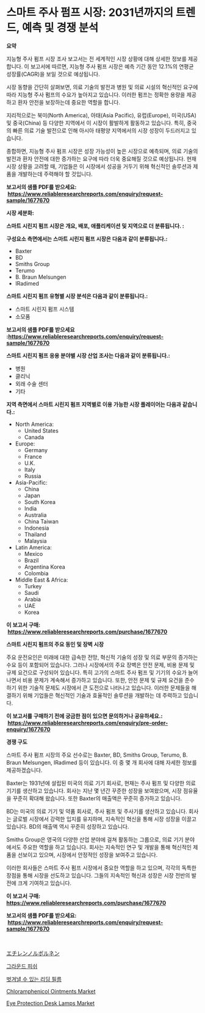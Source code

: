<p><h1>스마트 주사 펌프 시장: 2031년까지의 트렌드, 예측 및 경쟁 분석</h1></p><p><strong>요약</strong></p>
<p><p>지능형 주사 펌프 시장 조사 보고서는 전 세계적인 시장 상황에 대해 상세한 정보를 제공합니다. 이 보고서에 따르면, 지능형 주사 펌프 시장은 예측 기간 동안 12.1%의 연평균 성장률(CAGR)을 보일 것으로 예상됩니다.</p><p>시장 동향을 간단히 살펴보면, 의료 기술의 발전과 병원 및 의료 시설의 혁신적인 요구에 따라 지능형 주사 펌프의 수요가 높아지고 있습니다. 이러한 펌프는 정확한 용량을 제공하고 환자 안전을 보장하는데 중요한 역할을 합니다.</p><p>지리적으로는 북미(North America), 아태(Asia Pacific), 유럽(Europe), 미국(USA) 및 중국(China) 등 다양한 지역에서 이 시장이 활발하게 활동하고 있습니다. 특히, 중국의 빠른 의료 기술 발전으로 인해 아시아 태평양 지역에서의 시장 성장이 두드러지고 있습니다.</p><p>종합하면, 지능형 주사 펌프 시장은 성장 가능성이 높은 시장으로 예측되며, 의료 기술의 발전과 환자 안전에 대한 증가하는 요구에 따라 더욱 중요해질 것으로 예상됩니다. 현재 시장 상황을 고려할 때, 기업들은 이 시장에서 성공을 거두기 위해 혁신적인 솔루션과 제품을 개발하는데 주력해야 할 것입니다.</p></p>
<p><strong>보고서의 샘플 PDF를 받으세요: &nbsp;<a href="https://www.reliableresearchreports.com/enquiry/request-sample/1677670">https://www.reliableresearchreports.com/enquiry/request-sample/1677670</a></strong></p>
<p><strong>시장 세분화:</strong></p>
<p><strong> 스마트 시린지 펌프 시장은 개요, 배포, 애플리케이션 및 지역으로 더 분류됩니다. :</strong></p>
<p><strong>구성요소 측면에서는 스마트 시린지 펌프 시장은 다음과 같이 분류됩니다.:</strong></p>
<p><ul><li>Baxter</li><li>BD</li><li>Smiths Group</li><li>Terumo</li><li>B. Braun Melsungen</li><li>IRadimed</li></ul></p>
<p><strong> 스마트 시린지 펌프 유형별 시장 분석은 다음과 같이 분류됩니다.:</strong></p>
<p><ul><li>스마트 시린지 펌프 시스템</li><li>소모품</li></ul></p>
<p><strong>보고서의 샘플 PDF를 받으세요 :<a href="https://www.reliableresearchreports.com/enquiry/request-sample/1677670">https://www.reliableresearchreports.com/enquiry/request-sample/1677670</a></strong></p>
<p><strong> 스마트 시린지 펌프 응용 분야별 시장 산업 조사는 다음과 같이 분류됩니다.:</strong></p>
<p><ul><li>병원</li><li>클리닉</li><li>외래 수술 센터</li><li>기타</li></ul></p>
<p><strong>지역 측면에서 스마트 시린지 펌프 지역별로 이용 가능한 시장 플레이어는 다음과 같습니다.:</strong></p>
<p><ul>
    <li>
        North America:
        <ul>
            <li>United States</li>
            <li>Canada</li>
        </ul>
    </li>
    <li>
        Europe:
        <ul>
            <li>Germany</li>
            <li>France</li>
            <li>U.K.</li>
            <li>Italy</li>
            <li>Russia</li>
        </ul>
    </li>
    <li>
        Asia-Pacific:
        <ul>
            <li>China</li>
            <li>Japan</li>
            <li>South Korea</li>
            <li>India</li>
            <li>Australia</li>
            <li>China Taiwan</li>
            <li>Indonesia</li>
            <li>Thailand</li>
            <li>Malaysia</li>
        </ul>
    </li>
    <li>
        Latin America:
        <ul>
            <li>Mexico</li>
            <li>Brazil</li>
            <li>Argentina Korea</li>
            <li>Colombia</li>
        </ul>
    </li>
    <li>
        Middle East & Africa:
        <ul>
            <li>Turkey</li>
            <li>Saudi</li>
            <li>Arabia</li>
            <li>UAE</li>
            <li>Korea</li>
        </ul>
    </li>
    </ul></p>
<p><strong>이 보고서 구매: &nbsp;<a href="https://www.reliableresearchreports.com/purchase/1677670">https://www.reliableresearchreports.com/purchase/1677670</a></strong></p>
<p><strong>스마트 시린지 펌프의 주요 동인 및 장벽 시장</strong></p>
<p><p>주요 운전요인은 미래에 대한 급속한 전망, 혁신적 기술의 성장 및 의료 부문의 증가하는 수요 등이 포함되어 있습니다. 그러나 시장에서의 주요 장벽은 안전 문제, 비용 문제 및 규제 요건으로 구성되어 있습니다. 특히 고가의 스마트 주사 펌프 및 기기의 수요가 늘어나면서 비용 문제가 계속해서 증가하고 있습니다. 또한, 안전 문제 및 규제 요건을 준수하기 위한 기술적 문제도 시장에서 큰 도전으로 나타나고 있습니다. 이러한 문제들을 해결하기 위해 기업들은 혁신적인 기술과 효율적인 솔루션을 개발하는 데 주력하고 있습니다.</p></p>
<p><strong>이 보고서를 구매하기 전에 궁금한 점이 있으면 문의하거나 공유하세요.: &nbsp;<a href="https://www.reliableresearchreports.com/enquiry/pre-order-enquiry/1677670">https://www.reliableresearchreports.com/enquiry/pre-order-enquiry/1677670</a></strong></p>
<p><strong>경쟁 구도</strong></p>
<p><p>스마트 주사 펌프 시장의 주요 선수로는 Baxter, BD, Smiths Group, Terumo, B. Braun Melsungen, IRadimed 등이 있습니다. 이 중 몇 개 회사에 대해 자세한 정보를 제공하겠습니다.</p><p>Baxter는 1931년에 설립된 미국의 의료 기기 회사로, 현재는 주사 펌프 및 다양한 의료 기기를 생산하고 있습니다. 회사는 지난 몇 년간 꾸준한 성장을 보여왔으며, 시장 점유율을 꾸준히 확대해 왔습니다. 또한 Baxter의 매출액은 꾸준히 증가하고 있습니다.</p><p>BD는 미국의 의료 기기 및 약품 회사로, 주사 펌프 및 주사기를 생산하고 있습니다. 회사는 글로벌 시장에서 강력한 입지를 유지하며, 지속적인 혁신을 통해 시장 성장을 이끌고 있습니다. BD의 매출액 역시 꾸준히 성장하고 있습니다.</p><p>Smiths Group은 영국의 다양한 산업 분야에 걸쳐 활동하는 그룹으로, 의료 기기 분야에서도 주요한 역할을 하고 있습니다. 회사는 지속적인 연구 및 개발을 통해 혁신적인 제품을 선보이고 있으며, 시장에서 안정적인 성장을 보여주고 있습니다.</p><p>이러한 회사들은 스마트 주사 펌프 시장에서 중요한 역할을 하고 있으며, 각각의 독특한 장점을 통해 시장을 선도하고 있습니다. 그들의 지속적인 혁신과 성장은 시장 전반의 발전에 크게 기여하고 있습니다.</p></p>
<p><strong>이 보고서 구매: &nbsp; <a href="https://www.reliableresearchreports.com/purchase/1677670">https://www.reliableresearchreports.com/purchase/1677670</a></strong></p>
<p><strong>보고서의 샘플 PDF를 받으세요: &nbsp;<a href="https://www.reliableresearchreports.com/enquiry/request-sample/1677670">https://www.reliableresearchreports.com/enquiry/request-sample/1677670</a></strong><strong></strong></p>
<p>&nbsp;</p>
<p><p><a href="https://github.com/oqxogxyvqe90775/Market-Research-Report-List-1/blob/main/49230293827.md">エチレンノルボルネン</a></p><p><a href="https://github.com/vs019sa3m8x/Market-Research-Report-List-1/blob/main/90884743422.md">그라운드 피쉬</a></p><p><a href="https://github.com/lzrvbyqzftro57/Market-Research-Report-List-1/blob/main/12517793421.md">벗겨낼 수 있는 리딩 필름</a></p><p><a href="https://issuu.com/reportprime-2/docs/chloramphenicol-ointments-market-size-2030.pptx">Chloramphenicol Ointments Market</a></p><p><a href="https://issuu.com/reportprime-2/docs/eye-protection-desk-lamps-market-size-2030.pptx">Eye Protection Desk Lamps Market</a></p></p>